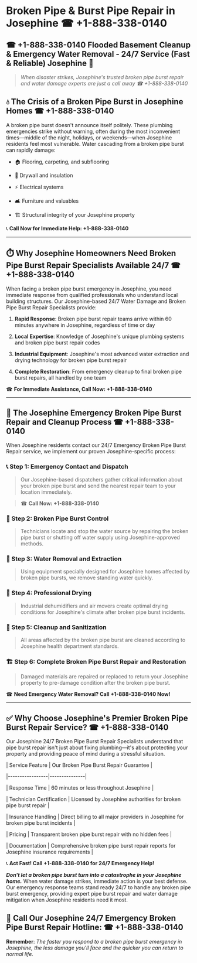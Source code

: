 # Broken Pipe & Burst Pipe Repair in Josephine ☎ +1-888-338-0140  
## ☎ +1-888-338-0140 Flooded Basement Cleanup & Emergency Water Removal - 24/7 Service (Fast & Reliable) Josephine 🚨  

> *When disaster strikes, Josephine's trusted broken pipe burst repair and water damage experts are just a call away ☎ +1-888-338-0140*  

## 💧 The Crisis of a Broken Pipe Burst in Josephine Homes ☎ +1-888-338-0140  

A broken pipe burst doesn't announce itself politely. These plumbing emergencies strike without warning, often during the most inconvenient times—middle of the night, holidays, or weekends—when Josephine residents feel most vulnerable. Water cascading from a broken pipe burst can rapidly damage:  

* 🏠 Flooring, carpeting, and subflooring  
* 🧱 Drywall and insulation  
* ⚡ Electrical systems  
* 🛋️ Furniture and valuables  
* 🏗️ Structural integrity of your Josephine property  

📞 **Call Now for Immediate Help: +1-888-338-0140**  

---  

## ⏱️ Why Josephine Homeowners Need Broken Pipe Burst Repair Specialists Available 24/7 ☎ +1-888-338-0140  

When facing a broken pipe burst emergency in Josephine, you need immediate response from qualified professionals who understand local building structures. Our Josephine-based 24/7 Water Damage and Broken Pipe Burst Repair Specialists provide:  

1. **Rapid Response**: Broken pipe burst repair teams arrive within 60 minutes anywhere in Josephine, regardless of time or day  
2. **Local Expertise**: Knowledge of Josephine's unique plumbing systems and broken pipe burst repair codes  
3. **Industrial Equipment**: Josephine's most advanced water extraction and drying technology for broken pipe burst repair  
4. **Complete Restoration**: From emergency cleanup to final broken pipe burst repairs, all handled by one team  

☎ **For Immediate Assistance, Call Now: +1-888-338-0140**  

---  

## 🔧 The Josephine Emergency Broken Pipe Burst Repair and Cleanup Process ☎ +1-888-338-0140  

When Josephine residents contact our 24/7 Emergency Broken Pipe Burst Repair service, we implement our proven Josephine-specific process:  

### 📞 Step 1: Emergency Contact and Dispatch  
> Our Josephine-based dispatchers gather critical information about your broken pipe burst and send the nearest repair team to your location immediately.  
> ☎ **Call Now: +1-888-338-0140**  

### 🚿 Step 2: Broken Pipe Burst Control  
> Technicians locate and stop the water source by repairing the broken pipe burst or shutting off water supply using Josephine-approved methods.  

### 🌊 Step 3: Water Removal and Extraction  
> Using equipment specially designed for Josephine homes affected by broken pipe bursts, we remove standing water quickly.  

### 💨 Step 4: Professional Drying  
> Industrial dehumidifiers and air movers create optimal drying conditions for Josephine's climate after broken pipe burst incidents.  

### 🧼 Step 5: Cleanup and Sanitization  
> All areas affected by the broken pipe burst are cleaned according to Josephine health department standards.  

### 🏗️ Step 6: Complete Broken Pipe Burst Repair and Restoration  
> Damaged materials are repaired or replaced to return your Josephine property to pre-damage condition after the broken pipe burst.  

☎ **Need Emergency Water Removal? Call +1-888-338-0140 Now!**  

---  

## ✅ Why Choose Josephine's Premier Broken Pipe Burst Repair Service? ☎ +1-888-338-0140  

Our Josephine 24/7 Broken Pipe Burst Repair Specialists understand that pipe burst repair isn't just about fixing plumbing—it's about protecting your property and providing peace of mind during a stressful situation.  

| Service Feature | Our Broken Pipe Burst Repair Guarantee |  
|-----------------|---------------|  
| Response Time | 60 minutes or less throughout Josephine |  
| Technician Certification | Licensed by Josephine authorities for broken pipe burst repair |  
| Insurance Handling | Direct billing to all major providers in Josephine for broken pipe burst incidents |  
| Pricing | Transparent broken pipe burst repair with no hidden fees |  
| Documentation | Comprehensive broken pipe burst repair reports for Josephine insurance requirements |  

📞 **Act Fast! Call +1-888-338-0140 for 24/7 Emergency Help!**  

***Don't let a broken pipe burst turn into a catastrophe in your Josephine home.*** When water damage strikes, immediate action is your best defense. Our emergency response teams stand ready 24/7 to handle any broken pipe burst emergency, providing expert pipe burst repair and water damage mitigation when Josephine residents need it most.  

## 📱 Call Our Josephine 24/7 Emergency Broken Pipe Burst Repair Hotline: ☎ +1-888-338-0140  

**Remember**: *The faster you respond to a broken pipe burst emergency in Josephine, the less damage you'll face and the quicker you can return to normal life.*